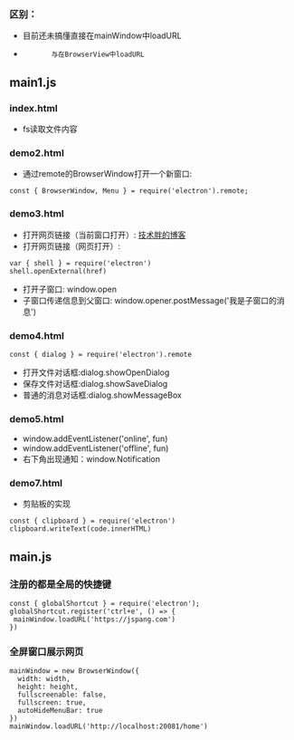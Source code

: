 ### 区别：
- 目前还未搞懂直接在mainWindow中loadURL
-            与在BrowserView中loadURL

## main1.js

### index.html
- fs读取文件内容

### demo2.html
- 通过remote的BrowserWindow打开一个新窗口: 
```
const { BrowserWindow, Menu } = require('electron').remote;
```

### demo3.html
- 打开网页链接（当前窗口打开）: <a href="https://jspang.com">技术胖的博客</a>
- 打开网页链接（网页打开）: 
```
var { shell } = require('electron')
shell.openExternal(href)
```

- 打开子窗口: window.open
- 子窗口传递信息到父窗口: window.opener.postMessage('我是子窗口的消息')

### demo4.html
```
const { dialog } = require('electron').remote
```
- 打开文件对话框:dialog.showOpenDialog
- 保存文件对话框:dialog.showSaveDialog
- 普通的消息对话框:dialog.showMessageBox


### demo5.html
- window.addEventListener('online', fun)
- window.addEventListener('offline', fun)
- 右下角出现通知：window.Notification

### demo7.html
- 剪贴板的实现
```
const { clipboard } = require('electron')
clipboard.writeText(code.innerHTML)
```


## main.js

### 注册的都是全局的快捷键

```
const { globalShortcut } = require('electron');
globalShortcut.register('ctrl+e', () => {
 mainWindow.loadURL('https://jspang.com')
})
```
### 全屏窗口展示网页
```
mainWindow = new BrowserWindow({
  width: width,
  height: height,
  fullscreenable: false,
  fullscreen: true,
  autoHideMenuBar: true
})
mainWindow.loadURL('http://localhost:20081/home')
``` 


